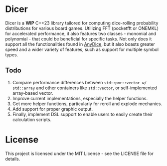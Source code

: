 # Dicer

Dicer is a **WIP** C++23 library tailored for computing dice-rolling probability distributions for various board games. Utilizing FFT (pocketfft or ONEMKL) for accelerated performance, it also features two classes - monomial and polynomial - that could be beneficial for specific tasks. Not only does it support all the functionalities found in [AnyDice](https://anydice.com/), but it also boasts greater speed and a wider variety of features, such as support for multiple symbol types.

## Todo
1.  Compare performance differences between `std::pmr::vector w/ std::array` and other containers like `std::vector`, or self-implemented array-based vector.
2.  Improve current implementations, especially the helper functions.
3.  Get more helper functions, particularly for reroll and explode mechanics.
4.  Add support for proper graphic output.
5.  Finally, implement DSL support to enable users to easily create their calculation scripts.

# License

This project is licensed under the MIT License - see the LICENSE file for details.
